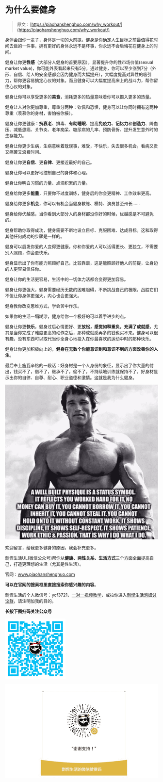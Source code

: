 # 为什么要健身

> 原文：[https://piaohanshenghuo.com/why_workout/](https://piaohanshenghuo.com/why_workout/)

身体会跟你一辈子，身体是一切的大前提。健身是你确定人生目标之前最值得花时间去做的一件事，拥有更好的身体永远不是坏事，你永远不会后悔花在健身上的时间。

健身让你更**性感**（大部分人健身的首要原因），显著提升你的性市场价值(sexual market value)，你可能外表看起来只有5分，通过健身，你可以至少涨到7分（外形、自信、给人的安全感都会因为健身而大幅提升），大幅度提高对异性的吸引力，帮你更容易搞定心仪的对象。而且健身可以大幅度提高床上的战斗力，帮你留住心仪的对象。

健身让你可以享受更多的**美食**，消耗更多的热量意味着你可以摄入更多的热量。

健身让人对你更加尊重，尊重分两种：钦佩和恐惧，健身可以让你同时拥有这两种尊重（羡慕你的身材，害怕被你揍）。

健身让你更健康：**抗衰老**、排毒、**有助睡眠**、提高**免疫力、记忆力**和**创造力**、降血压、减低患癌、关节炎、老年痴呆、糖尿病的几率、预防骨折、提升发生意外时的生存能力。

健身让你更少生病，生病意味着耽误事，难受，不快乐，失去很多机会。看病又贵又痛苦又浪费时间。

健身让你更**自信**、更**自律**、更接近最好的自己。

健身让你可以更好地控制自己的身体和心理。

健身让你明白习惯的力量、点滴积累的力量。

健身给你更多**能量**，只要你不过度训练，健身后的你会更精神、工作效率更高。

健身给你更多**机会**，你可以有机会当健身教练、模特、演员甚至州长……

健身给你优越感，当你看到大部分人的身材都没你好的时候，优越感是不可避免的。

健身帮助你取得成功，健身需要不断地设立目标、克服困难、达成目标。这和取得其他任何成功的步骤是一样的。

健身可以启发你爱的人变得更健康，你和你爱的人可以活得更长、更独立，不需要别人照顾，你会更快乐。

健身显示出了你有能力照顾好自己，比较靠谱，这是能照顾好他人的前提，让身边的人更容易信任你。

健身让你的生活更容易，生活中的一切体力活都会变得更加容易。

健身让你更强大，健身需要经历无数的困难阻碍，不断挑战自己的极限，战胜它们不但让你身体更强大，内心也会更强大。

健身教你改变思维方式，学会苦中作乐。

如果你的生活一塌糊涂，健身给你一个极好的可以着手进步的点。

健身让你更**快乐**，健身过后心情更好、更**放松，**感觉如释重负，充满了**成就感**，尤其是当你完成了难度更高的动作之后，那种成就感再多的钱也买不来。健身可以很有趣，没有东西可以取代当你全身心地投入在你最喜欢的运动中时的那种快乐。

健身让你更加积极向上的，**健身在无数个你能意识到和意识不到的方面改善你的人生**。

最后奉上施瓦辛格的一段话：好身材是一个人身份的象征，显示出了你大量的付出，钱买不了，借不了，继承不了，偷不了，不持续地训练就保持不了。好身材显示出你的自律、自尊、耐心、职业道德和激情。这就是我为什么健身。

![](img/caf8acc1267eadda3de5661808ea7c68.png)



欢迎留言，给我更多健身的原因，我会补充更多。

剽悍生活UL(微信公众号)帮你从**健康、两性关系、生活方式**三个方面全面提高自己，打造更理想的生活（尤其是性生活）。

官网：www.piaohanshenghuo.com

**可以在官网的搜索框里直接搜索你感兴趣的内容**。

剽悍生活的个人微信号：ycf3721，[一对一视频教学](https://www.piaohanshenghuo.com/1on1_coaching/)，或拉你进入[剽悍生活泡妞讨论群](https://piaohanshenghuo.com/ul-group-chat/)，请注明加我的目的。

**长按下图扫码关注公众号**

![](img/f283aab34dffe75dd56c46ab47e6c49a.png)

![](img/253ab21a9c1e16853784357fbee5c563.png)

